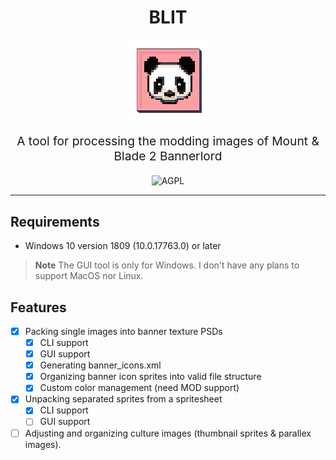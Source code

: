 <div align="center">
<h1><b>BLIT</b></h1>
<img src="images/icon.png" alt="Logo" />
<p style="font-size:1.2rem;">
A tool for processing the modding images of Mount &amp; Blade 2 Bannerlord
</p>
<img src="https://www.gnu.org/graphics/agplv3-with-text-100x42.png" alt="AGPL" />
</div>

---

## Requirements
- Windows 10 version 1809 (10.0.17763.0) or later
> **Note**
> The GUI tool is only for Windows. I don't have any plans to support MacOS nor Linux.

## Features

- [x] Packing single images into banner texture PSDs
	- [x] CLI support
	- [x] GUI support
	- [x] Generating banner_icons.xml
	- [x] Organizing banner icon sprites into valid file structure
	- [x] Custom color management (need MOD support)
- [x] Unpacking separated sprites from a spritesheet
	- [x] CLI support
	- [ ] GUI support
- [ ] Adjusting and organizing culture images (thumbnail sprites & parallex images).
